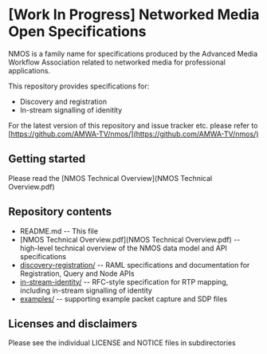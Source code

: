 # **[Work In Progress]** Networked Media Open Specifications

NMOS is a family name for specifications produced by the Advanced Media Workflow Association related to networked media for professional applications.

This repository provides specifications for:
* Discovery and registration
* In-stream signalling of idenitity

For the latest version of this repository and issue tracker etc. please refer to [https://github.com/AMWA-TV/nmos/](https://github.com/AMWA-TV/nmos/)

## Getting started

Please read the [NMOS Technical Overview](NMOS Technical Overview.pdf) 

## Repository contents

* README.md -- This file
* [NMOS Technical Overview.pdf](NMOS Technical Overview.pdf) -- high-level technical overview of the NMOS data model and API specifications
* [discovery-registration/](discovery-registration/) -- RAML specifications and documentation for Registration, Query and Node APIs
* [in-stream-identity/](in-stream-identity/) -- RFC-style specification for RTP mapping, including in-stream signalling of identity
* [examples/](examples/) -- supporting example packet capture and SDP files

## Licenses and disclaimers

Please see the individual LICENSE and NOTICE files in subdirectories
